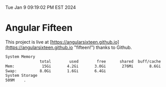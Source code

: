 Tue Jan  9 09:19:02 PM EST 2024

# Angular Fifteen


This project is live at [https://angularsixteen.github.io](https://angularsixteen.github.io "fifteen!") thanks to Github.

```bash
System Memory
               total        used        free      shared  buff/cache   available
Mem:            15Gi       4.2Gi       3.0Gi       276Mi       8.6Gi        11Gi
Swap:          8.0Gi       1.6Gi       6.4Gi
System Storage
509M	.
